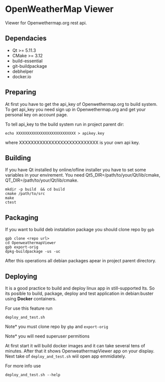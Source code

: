 # OpenWeatherMap Viewer
Viewer for Openwethermap.org rest api.

## Dependacies
-  Qt >= 5.11.3
-  CMake >= 3.12
-  build-essential
-  git-buildpackage
-  debhelper
- docker.io

## Preparing
At first you have to get the api_key of  Openwethermap.org to build system. To get api_key you need sign up in Openwethermap.org and get your personal key on account page.

To tell api_key to the build system run in project parent dir:

```
echo XXXXXXXXXXXXXXXXXXXXXXXXXXX > apikey.key
```

where XXXXXXXXXXXXXXXXXXXXXXXXXXX is your own api key.

## Building
If you have Qt installed by online/ofline installer you have to set some variables in your envirement. You need   Qt5_DIR=/path/to/your/Qt/lib/cmake, QT_DIR=/path/to/your/Qt/lib/cmake. 

```
mkdir -p build  && cd build
cmake /path/to/src 
make
ctest
```

## Packaging
If you want to build deb instalation package you should  clone repo by `gpb`

```
gpb clone <repo url>
cd OpenweathermapViewer
gpb export-orig
dpkg-buildpackage -us -uc
```

After this operations all debian packages apear in project parent directory. 

## Deploying
It is a good practice to build and deploy linux app in still-supported lts. So its posible to build, package, deploy and test application in debian:buster using **Docker** containers.

For use this feature run

```
deploy_and_test.sh
```
Note* you must clone repo by `gbp` and `export-orig` 

Note* you will need superuser permitions


At first start it will build docker images and it can take several tens of minutes. After that it shows OpenweathermapViewer app on your display. Next take of `deploy_and_test.sh` wiil open app emmidiately.

For more info use

```
deploy_and_test.sh --help
```